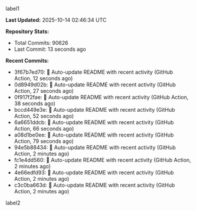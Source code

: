 
label1 
<!-- ACTIVITY_START -->
**Last Updated:** 2025-10-14 02:46:34 UTC

**Repository Stats:**
- Total Commits: 90626
- Last Commit: 13 seconds ago

**Recent Commits:**
- 3f67b7ed70: 🤖 Auto-update README with recent activity (GitHub Action, 12 seconds ago)
- 0d8949d02b: 🤖 Auto-update README with recent activity (GitHub Action, 27 seconds ago)
- 0f917f2fae: 🤖 Auto-update README with recent activity (GitHub Action, 38 seconds ago)
- bccd449e3e: 🤖 Auto-update README with recent activity (GitHub Action, 52 seconds ago)
- 6a6651ddcb: 🤖 Auto-update README with recent activity (GitHub Action, 66 seconds ago)
- a08d1be0ee: 🤖 Auto-update README with recent activity (GitHub Action, 79 seconds ago)
- 94e5b88434: 🤖 Auto-update README with recent activity (GitHub Action, 2 minutes ago)
- fc1e4dd560: 🤖 Auto-update README with recent activity (GitHub Action, 2 minutes ago)
- 4e66edfd93: 🤖 Auto-update README with recent activity (GitHub Action, 2 minutes ago)
- c3c0ba663d: 🤖 Auto-update README with recent activity (GitHub Action, 2 minutes ago)
<!-- ACTIVITY_END -->

label2
